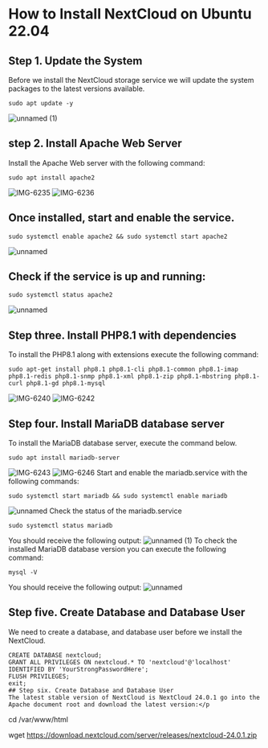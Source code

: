 # How to Install NextCloud on Ubuntu 22.04
## Step 1. Update the System
Before we install the NextCloud storage service we will update the system packages to the latest versions available.
```
sudo apt update -y
```
![unnamed (1)](https://user-images.githubusercontent.com/97314467/205064647-a8001fb4-a755-41ac-850c-67eafe27eb0c.jpg)
## step 2. Install Apache Web Server
Install the Apache Web server with the following command:
```
sudo apt install apache2
```
![IMG-6235](https://user-images.githubusercontent.com/97314467/205067036-be0cce6e-1a85-463a-99a7-fa8df690ca80.jpg)
![IMG-6236](https://user-images.githubusercontent.com/97314467/205067117-0d949f27-b2b0-4a51-840b-2bc932d46daf.jpg)
## Once installed, start and enable the service.
```
sudo systemctl enable apache2 && sudo systemctl start apache2
```
![unnamed](https://user-images.githubusercontent.com/97314467/205068164-17a0f872-89aa-4e10-b7d0-bd66743ee496.jpg)
## Check if the service is up and running:
```
sudo systemctl status apache2
```
![unnamed](https://user-images.githubusercontent.com/97314467/205069016-3debce39-ed74-4dc2-822d-93f4fc6802f4.jpg)
## Step three. Install PHP8.1 with dependencies
To install the PHP8.1 along with extensions execute the following command:
```
sudo apt-get install php8.1 php8.1-cli php8.1-common php8.1-imap php8.1-redis php8.1-snmp php8.1-xml php8.1-zip php8.1-mbstring php8.1-curl php8.1-gd php8.1-mysql
```
![IMG-6240](https://user-images.githubusercontent.com/97314467/205071164-4c153ae2-4071-4b9a-aa8b-82d62d0a214c.jpg)
![IMG-6242](https://user-images.githubusercontent.com/97314467/205071262-bb9c4fda-d8c7-45ad-bb32-9353dcfca7b9.jpg)
## Step four. Install MariaDB database server
To install the MariaDB database server, execute the command below.
```
sudo apt install mariadb-server
```
![IMG-6243](https://user-images.githubusercontent.com/97314467/205072266-fbc68c0a-af07-4d62-93ba-07131628abcb.jpg)
![IMG-6246](https://user-images.githubusercontent.com/97314467/205072300-6f91cda0-560c-43fb-9e59-a831e9bfe4a0.jpg)
Start and enable the mariadb.service with the following commands:
```
sudo systemctl start mariadb && sudo systemctl enable mariadb
```
![unnamed](https://user-images.githubusercontent.com/97314467/205072874-f7b36de5-47c5-48b6-ba62-55be8d568bca.jpg)
Check the status of the mariadb.service
```
sudo systemctl status mariadb
```
You should receive the following output:
![unnamed (1)](https://user-images.githubusercontent.com/97314467/205074126-b9fe3df5-3797-4d51-9ce6-e75cd2ffeaa4.jpg)
To check the installed MariaDB database version you can execute the following command:
```
mysql -V
```
You should receive the following output:
![unnamed](https://user-images.githubusercontent.com/97314467/205074949-5460d0dd-35b6-40b3-85cd-9c6da8af609b.jpg)
## Step five. Create Database and Database User
We need to create a database, and database user before we install the NextCloud.
```
CREATE DATABASE nextcloud;
GRANT ALL PRIVILEGES ON nextcloud.* TO 'nextcloud'@'localhost' IDENTIFIED BY 'YourStrongPasswordHere';
FLUSH PRIVILEGES;
exit;
## Step six. Create Database and Database User
The latest stable version of NextCloud is NextCloud 24.0.1 go into the Apache document root and download the latest version:</p
```
cd /var/www/html

wget https://download.nextcloud.com/server/releases/nextcloud-24.0.1.zip
```
